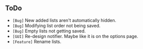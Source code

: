 ## ToDo

* `[Bug]` New added lists aren't automatically hidden.
* `[Bug]` Modifying list order not being saved.
* `[Bug]` Empty lists not getting saved.
* `[GUI]` Re-design notifier. Maybe like it is on the options page.
* `[Feature]` Rename lists.